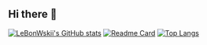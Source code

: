 ## Hi there 👋

<!--
**LeBonWskii/LeBonWskii** is a ✨ _special_ ✨ repository because its `README.md` (this file) appears on your GitHub profile.

Here are some ideas to get you started:

- 🔭 I’m currently working on ...
- 🌱 I’m currently learning ...
- 👯 I’m looking to collaborate on ...
- 🤔 I’m looking for help with ...
- 💬 Ask me about ...
- 📫 How to reach me: ...
- 😄 Pronouns: ...
- ⚡ Fun fact: ...
-->


[![LeBonWskii's GitHub stats](https://github-readme-stats.vercel.app/api?username=LeBonWskii&count_private=true&show_icons=true&theme=github_dark)](https://github.com/LeBonWskii/github-readme-stats)
[![Readme Card](https://github-readme-stats.vercel.app/api/pin/?username=LeBonWskii&repo=github-readme-stats)](https://github.com/LeBonWskii/github-readme-stats)
[![Top Langs](https://github-readme-stats.vercel.app/api/top-langs/?username=LeBonWskii&layout=compact)](https://github.com/LeBonWskii/github-readme-stats)

